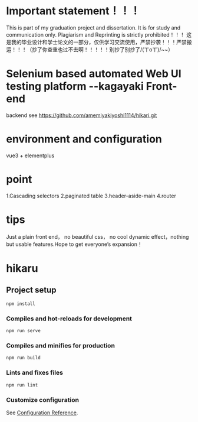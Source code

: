 # Important statement！！！
This is part of my graduation project and dissertation. It is for study and communication only. Plagiarism and Reprinting  is strictly prohibited！！！
这是我的毕业设计和学士论文的一部分，仅供学习交流使用，严禁抄袭！！！严禁搬运！！！（抄了你查重也过不去啊！！！！！别抄了别抄了/(ㄒoㄒ)/~~）

# Selenium based automated Web UI testing platform --kagayaki Front-end 
backend see https://github.com/amemiyakiyoshi1114/hikari.git

# environment and configuration
vue3 + elementplus

# point
1.Cascading selectors
2.paginated table
3.header-aside-main
4.router

# tips
Just a plain front end， no beautiful css， no cool dynamic effect，nothing but usable features.Hope to get everyone’s expansion！
# hikaru


## Project setup
```
npm install
```

### Compiles and hot-reloads for development
```
npm run serve
```

### Compiles and minifies for production
```
npm run build
```

### Lints and fixes files
```
npm run lint
```

### Customize configuration
See [Configuration Reference](https://cli.vuejs.org/config/).
